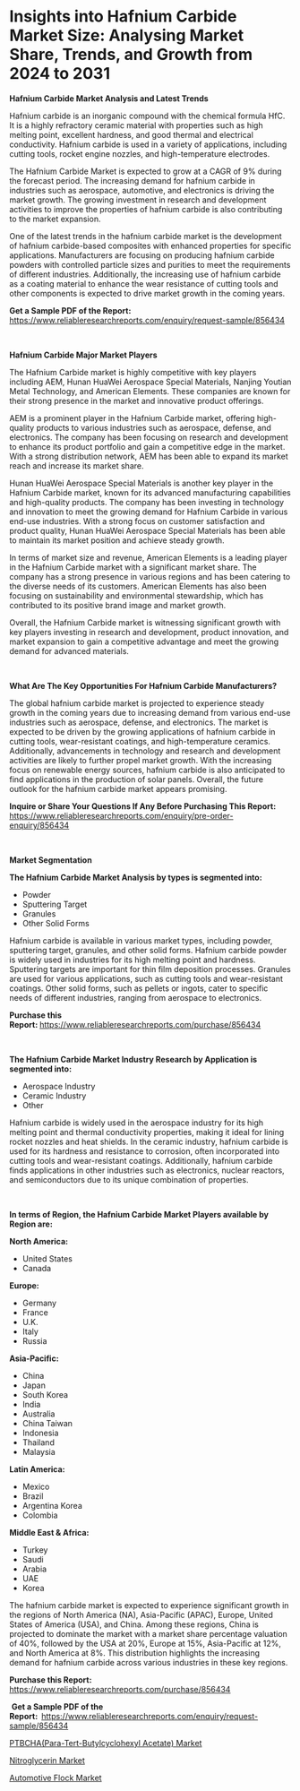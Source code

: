 <p><h1>Insights into Hafnium Carbide Market Size: Analysing Market Share, Trends, and Growth from 2024 to 2031</h1></p><p><strong>Hafnium Carbide Market Analysis and Latest Trends</strong></p>
<p><p>Hafnium carbide is an inorganic compound with the chemical formula HfC. It is a highly refractory ceramic material with properties such as high melting point, excellent hardness, and good thermal and electrical conductivity. Hafnium carbide is used in a variety of applications, including cutting tools, rocket engine nozzles, and high-temperature electrodes.</p><p>The Hafnium Carbide Market is expected to grow at a CAGR of 9% during the forecast period. The increasing demand for hafnium carbide in industries such as aerospace, automotive, and electronics is driving the market growth. The growing investment in research and development activities to improve the properties of hafnium carbide is also contributing to the market expansion.</p><p>One of the latest trends in the hafnium carbide market is the development of hafnium carbide-based composites with enhanced properties for specific applications. Manufacturers are focusing on producing hafnium carbide powders with controlled particle sizes and purities to meet the requirements of different industries. Additionally, the increasing use of hafnium carbide as a coating material to enhance the wear resistance of cutting tools and other components is expected to drive market growth in the coming years.</p></p>
<p><strong>Get a Sample PDF of the Report:&nbsp;</strong> <a href="https://www.reliableresearchreports.com/enquiry/request-sample/856434">https://www.reliableresearchreports.com/enquiry/request-sample/856434</a></p>
<p>&nbsp;</p>
<p><strong>Hafnium Carbide Major Market Players</strong></p>
<p><p>The Hafnium Carbide market is highly competitive with key players including AEM, Hunan HuaWei Aerospace Special Materials, Nanjing Youtian Metal Technology, and American Elements. These companies are known for their strong presence in the market and innovative product offerings.</p><p>AEM is a prominent player in the Hafnium Carbide market, offering high-quality products to various industries such as aerospace, defense, and electronics. The company has been focusing on research and development to enhance its product portfolio and gain a competitive edge in the market. With a strong distribution network, AEM has been able to expand its market reach and increase its market share.</p><p>Hunan HuaWei Aerospace Special Materials is another key player in the Hafnium Carbide market, known for its advanced manufacturing capabilities and high-quality products. The company has been investing in technology and innovation to meet the growing demand for Hafnium Carbide in various end-use industries. With a strong focus on customer satisfaction and product quality, Hunan HuaWei Aerospace Special Materials has been able to maintain its market position and achieve steady growth.</p><p>In terms of market size and revenue, American Elements is a leading player in the Hafnium Carbide market with a significant market share. The company has a strong presence in various regions and has been catering to the diverse needs of its customers. American Elements has also been focusing on sustainability and environmental stewardship, which has contributed to its positive brand image and market growth.</p><p>Overall, the Hafnium Carbide market is witnessing significant growth with key players investing in research and development, product innovation, and market expansion to gain a competitive advantage and meet the growing demand for advanced materials.</p></p>
<p>&nbsp;</p>
<p><strong>What Are The Key Opportunities For Hafnium Carbide Manufacturers?</strong></p>
<p><p>The global hafnium carbide market is projected to experience steady growth in the coming years due to increasing demand from various end-use industries such as aerospace, defense, and electronics. The market is expected to be driven by the growing applications of hafnium carbide in cutting tools, wear-resistant coatings, and high-temperature ceramics. Additionally, advancements in technology and research and development activities are likely to further propel market growth. With the increasing focus on renewable energy sources, hafnium carbide is also anticipated to find applications in the production of solar panels. Overall, the future outlook for the hafnium carbide market appears promising.</p></p>
<p><strong>Inquire or Share Your Questions If Any Before Purchasing This Report:</strong> <a href="https://www.reliableresearchreports.com/enquiry/pre-order-enquiry/856434">https://www.reliableresearchreports.com/enquiry/pre-order-enquiry/856434</a></p>
<p>&nbsp;</p>
<p><strong>Market Segmentation</strong></p>
<p><strong>The Hafnium Carbide Market Analysis by types is segmented into:</strong></p>
<p><ul><li>Powder</li><li>Sputtering Target</li><li>Granules</li><li>Other Solid Forms</li></ul></p>
<p><p>Hafnium carbide is available in various market types, including powder, sputtering target, granules, and other solid forms. Hafnium carbide powder is widely used in industries for its high melting point and hardness. Sputtering targets are important for thin film deposition processes. Granules are used for various applications, such as cutting tools and wear-resistant coatings. Other solid forms, such as pellets or ingots, cater to specific needs of different industries, ranging from aerospace to electronics.</p></p>
<p><strong>Purchase this Report:&nbsp;</strong><a href="https://www.reliableresearchreports.com/purchase/856434">https://www.reliableresearchreports.com/purchase/856434</a></p>
<p>&nbsp;</p>
<p><strong>The Hafnium Carbide Market Industry Research by Application is segmented into:</strong></p>
<p><ul><li>Aerospace Industry</li><li>Ceramic Industry</li><li>Other</li></ul></p>
<p><p>Hafnium carbide is widely used in the aerospace industry for its high melting point and thermal conductivity properties, making it ideal for lining rocket nozzles and heat shields. In the ceramic industry, hafnium carbide is used for its hardness and resistance to corrosion, often incorporated into cutting tools and wear-resistant coatings. Additionally, hafnium carbide finds applications in other industries such as electronics, nuclear reactors, and semiconductors due to its unique combination of properties.</p></p>
<p>&nbsp;</p>
<p><strong>In terms of Region, the Hafnium Carbide Market Players available by Region are:</strong></p>
<p>
    <p> <strong> North America: </strong>
        <ul>
            <li>United States</li>
            <li>Canada</li>
        </ul>
        </p> 
    <p> <strong> Europe: </strong>
        <ul>
            <li>Germany</li>
            <li>France</li>
            <li>U.K.</li>
            <li>Italy</li>
            <li>Russia</li>
        </ul>
        </p> 
    <p> <strong> Asia-Pacific: </strong>
        <ul>
            <li>China</li>
            <li>Japan</li>
            <li>South Korea</li>
            <li>India</li>
            <li>Australia</li>
            <li>China Taiwan</li>
            <li>Indonesia</li>
            <li>Thailand</li>
            <li>Malaysia</li>
        </ul>
        </p> 
    <p> <strong> Latin America: </strong>
        <ul>
            <li>Mexico</li>
            <li>Brazil</li>
            <li>Argentina Korea</li>
            <li>Colombia</li>
        </ul>
        </p> 
    <p> <strong> Middle East & Africa: </strong>
        <ul>
            <li>Turkey</li>
            <li>Saudi</li>
            <li>Arabia</li>
            <li>UAE</li>
            <li>Korea</li>
        </ul>
    </p>
    </p>
<p><p>The hafnium carbide market is expected to experience significant growth in the regions of North America (NA), Asia-Pacific (APAC), Europe, United States of America (USA), and China. Among these regions, China is projected to dominate the market with a market share percentage valuation of 40%, followed by the USA at 20%, Europe at 15%, Asia-Pacific at 12%, and North America at 8%. This distribution highlights the increasing demand for hafnium carbide across various industries in these key regions.</p></p>
<p><strong>Purchase this Report: </strong><a href="https://www.reliableresearchreports.com/purchase/856434">https://www.reliableresearchreports.com/purchase/856434</a></p>
<p>&nbsp;<strong>Get a Sample PDF of the Report:&nbsp;&nbsp;</strong><a href="https://www.reliableresearchreports.com/enquiry/request-sample/856434">https://www.reliableresearchreports.com/enquiry/request-sample/856434</a></p>
<p><strong></strong></p>
<p><p><a href="https://view.publitas.com/reportprime-1/ptbcha-para-tert-butylcyclohexyl-acetate-market-size-and-examines-its-market-scope-with-a-primary-focus-on-growth-opportunities-and-forecasted-trends-spanning-from-2023-to-2030/">PTBCHA(Para-Tert-Butylcyclohexyl Acetate) Market</a></p><p><a href="https://view.publitas.com/reportprime-1/nitroglycerin-market-size-evaluating-its-market-trends-growth-and-projections-2023-2030/">Nitroglycerin Market</a></p><p><a href="https://view.publitas.com/reportprime-1/global-automotive-flock-market-size-and-market-trends-insights-and-projections-from-2023-to-2030/">Automotive Flock Market</a></p></p>